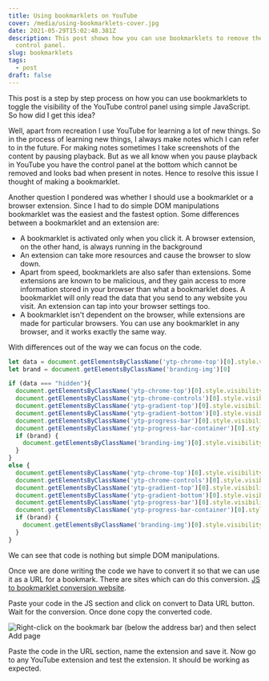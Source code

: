 ```yaml
---
title: Using bookmarklets on YouTube
cover: /media/using-bookmarklets-cover.jpg
date: 2021-05-29T15:02:48.381Z
description: This post shows how you can use bookmarklets to remove the YouTube
  control panel.
slug: bookmarklets
tags:
  - post
draft: false
---
```

This post is a step by step process on how you can use bookmarklets to toggle the visibility of the YouTube control panel using simple JavaScript. So how did I get this idea? 

Well, apart from recreation I use YouTube for learning a lot of new things. So in the process of learning new things, I always make notes which I can refer to in the future. For making notes sometimes I take screenshots of the content by pausing playback. But as we all know when you pause playback in YouTube you have the control panel at the bottom which cannot be removed and looks bad when present in notes. Hence to resolve this issue I thought of making a bookmarklet. 

Another question I pondered was whether I should use a bookmarklet or a browser extension. Since I had to do simple DOM manipulations bookmarklet was the easiest and the fastest option. Some differences between a bookmarklet and an extension are:

* A bookmarklet is activated only when you click it. A browser extension, on the other hand, is always running in the background
* An extension can take more resources and cause the browser to slow down.
* Apart from speed, bookmarklets are also safer than extensions. Some extensions are known to be malicious, and they gain access to more information stored in your browser than what a bookmarklet does. A bookmarklet will only read the data that you send to any website you visit. An extension can tap into your browser settings too.
* A bookmarklet isn't dependent on the browser, while extensions are made for particular browsers. You can use any bookmarklet in any browser, and it works exactly the same way.

With differences out of the way we can focus on the code.

```javascript
let data = document.getElementsByClassName('ytp-chrome-top')[0].style.visibility;
let brand = document.getElementsByClassName('branding-img')[0]

if (data === "hidden"){
  document.getElementsByClassName('ytp-chrome-top')[0].style.visibility = 'visible';
  document.getElementsByClassName('ytp-chrome-controls')[0].style.visibility = 'visible';
  document.getElementsByClassName('ytp-gradient-top')[0].style.visibility = 'visible';
  document.getElementsByClassName('ytp-gradient-bottom')[0].style.visibility = 'visible';
  document.getElementsByClassName('ytp-progress-bar')[0].style.visibility = 'visible';
  document.getElementsByClassName('ytp-progress-bar-container')[0].style.visibility = 'visible';
  if (brand) {
    document.getElementsByClassName('branding-img')[0].style.visibility = "visible"
  }
}
else {
  document.getElementsByClassName('ytp-chrome-top')[0].style.visibility = 'hidden';
  document.getElementsByClassName('ytp-chrome-controls')[0].style.visibility = 'hidden';
  document.getElementsByClassName('ytp-gradient-top')[0].style.visibility = 'hidden';
  document.getElementsByClassName('ytp-gradient-bottom')[0].style.visibility = 'hidden';
  document.getElementsByClassName('ytp-progress-bar')[0].style.visibility = 'hidden';
  document.getElementsByClassName('ytp-progress-bar-container')[0].style.visibility = 'hidden';
  if (brand) {
    document.getElementsByClassName('branding-img')[0].style.visibility = "hidden"
  }
}
```

We can see that code is nothing but simple DOM manipulations. 

Once we are done writing the code we have to convert it so that we can use it as a URL for a bookmark. There are sites which can do this conversion. [JS to bookmarklet conversion website](https://www.yourjs.com/bookmarklet/).

Paste your code in the JS section and click on convert to Data URL button. Wait for the conversion. Once done copy the converted code.

![](/media/image1-post-bookmarklets.png "Right-click on the bookmark bar (below the address bar) and then select Add page")

Paste the code in the URL section, name the extension and save it. Now go to any YouTube extension and test the extension. It should be working as expected.